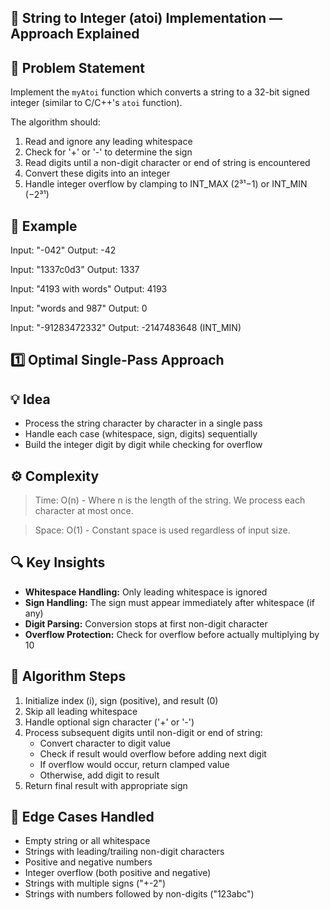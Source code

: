 ## 🔢 String to Integer (atoi) Implementation — Approach Explained

## 📘 Problem Statement
Implement the `myAtoi` function which converts a string to a 32-bit signed integer (similar to C/C++'s `atoi` function).

The algorithm should:
1. Read and ignore any leading whitespace
2. Check for '+' or '-' to determine the sign
3. Read digits until a non-digit character or end of string is encountered
4. Convert these digits into an integer
5. Handle integer overflow by clamping to INT_MAX (2³¹−1) or INT_MIN (−2³¹)

## 🧪 Example
Input: "-042"
Output: -42

Input: "1337c0d3"
Output: 1337 

Input: "4193 with words"
Output: 4193

Input: "words and 987"
Output: 0

Input: "-91283472332"
Output: -2147483648 (INT_MIN)

## 1️⃣ Optimal Single-Pass Approach
## 💡 Idea
* Process the string character by character in a single pass
* Handle each case (whitespace, sign, digits) sequentially
* Build the integer digit by digit while checking for overflow

## ⚙️ Complexity
> Time: O(n) - Where n is the length of the string. We process each character at most once.

> Space: O(1) - Constant space is used regardless of input size.

## 🔍 Key Insights
* **Whitespace Handling:** Only leading whitespace is ignored
* **Sign Handling:** The sign must appear immediately after whitespace (if any)
* **Digit Parsing:** Conversion stops at first non-digit character
* **Overflow Protection:** Check for overflow before actually multiplying by 10

## 📝 Algorithm Steps
1. Initialize index (i), sign (positive), and result (0)
2. Skip all leading whitespace
3. Handle optional sign character ('+' or '-')
4. Process subsequent digits until non-digit or end of string:
   - Convert character to digit value
   - Check if result would overflow before adding next digit
   - If overflow would occur, return clamped value
   - Otherwise, add digit to result
5. Return final result with appropriate sign

## 🎯 Edge Cases Handled
* Empty string or all whitespace
* Strings with leading/trailing non-digit characters
* Positive and negative numbers
* Integer overflow (both positive and negative)
* Strings with multiple signs ("+-2")
* Strings with numbers followed by non-digits ("123abc")

